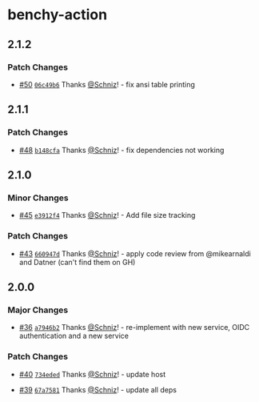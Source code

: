 # benchy-action

## 2.1.2

### Patch Changes

- [#50](https://github.com/Schniz/benchy-action/pull/50) [`06c49b6`](https://github.com/Schniz/benchy-action/commit/06c49b659f09ea97a133d89a9ae7624da49c83d5) Thanks [@Schniz](https://github.com/Schniz)! - fix ansi table printing

## 2.1.1

### Patch Changes

- [#48](https://github.com/Schniz/benchy-action/pull/48) [`b148cfa`](https://github.com/Schniz/benchy-action/commit/b148cfa7111532b007f92d61d7130b10b2a10082) Thanks [@Schniz](https://github.com/Schniz)! - fix dependencies not working

## 2.1.0

### Minor Changes

- [#45](https://github.com/Schniz/benchy-action/pull/45) [`e3912f4`](https://github.com/Schniz/benchy-action/commit/e3912f426963204492dcd26bb5b47c56251d3bdb) Thanks [@Schniz](https://github.com/Schniz)! - Add file size tracking

### Patch Changes

- [#43](https://github.com/Schniz/benchy-action/pull/43) [`660947d`](https://github.com/Schniz/benchy-action/commit/660947d6bc390aad0ca6109897a4f1fd89a3e70c) Thanks [@Schniz](https://github.com/Schniz)! - apply code review from @mikearnaldi and Datner (can't find them on GH)

## 2.0.0

### Major Changes

- [#36](https://github.com/Schniz/benchy-action/pull/36) [`a7946b2`](https://github.com/Schniz/benchy-action/commit/a7946b2fee83ac8503430e2db3697b160b2129d6) Thanks [@Schniz](https://github.com/Schniz)! - re-implement with new service, OIDC authentication and a new service

### Patch Changes

- [#40](https://github.com/Schniz/benchy-action/pull/40) [`734eded`](https://github.com/Schniz/benchy-action/commit/734eded8558f5db9770eedcef83aca6074247dbe) Thanks [@Schniz](https://github.com/Schniz)! - update host

- [#39](https://github.com/Schniz/benchy-action/pull/39) [`67a7581`](https://github.com/Schniz/benchy-action/commit/67a758188949feec67ad13326f533717c762c127) Thanks [@Schniz](https://github.com/Schniz)! - update all deps
